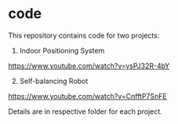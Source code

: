 # code


This repository contains code for two projects:

1. Indoor Positioning System

https://www.youtube.com/watch?v=ysPJ32R-4bY

2. Self-balancing Robot

https://www.youtube.com/watch?v=CnfftP7SnFE

Details are in respective folder for each project.
